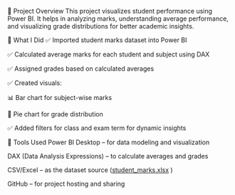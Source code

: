 📁 Project Overview
This project visualizes student performance using Power BI. It helps in analyzing marks, understanding average performance, and visualizing grade distributions for better academic insights.

🔨 What I Did
✅ Imported student marks dataset into Power BI

✅ Calculated average marks for each student and subject using DAX

✅ Assigned grades based on calculated averages

✅ Created visuals:

📊 Bar chart for subject-wise marks

🥧 Pie chart for grade distribution

✅ Added filters for class and exam term for dynamic insights

🧰 Tools Used
Power BI Desktop – for data modeling and visualization

DAX (Data Analysis Expressions) – to calculate averages and grades

CSV/Excel – as the dataset source ([student_marks.xlsx](https://github.com/user-attachments/files/21594435/student_marks.xlsx)
)


GitHub – for project hosting and sharing
